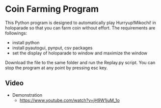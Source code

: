 Coin Farming Program
=============

This Python program is designed to automatically play Hurryup!Mikochi! in holoparade so that you can farm coin without effort.
The requirements are followings:
- install python
- install pyautogui, pynput, csv packages
- set the display of holoparade to window and maximize the window

Download the file to the same folder and run the Replay.py script. You can stop the program at any point by pressing esc key.

Video
----
- Demonstration
   - https://www.youtube.com/watch?v=jH9W1juM_1o
